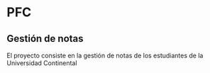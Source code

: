 # PFC
## Gestión de notas
El proyecto consiste en la gestión de notas de los estudiantes de la Universidad Continental

